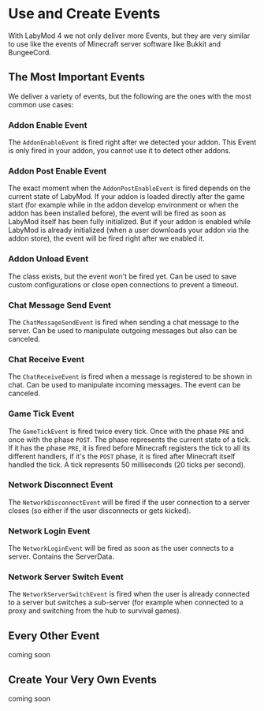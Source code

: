 # Use and Create Events

With LabyMod 4 we not only deliver more Events, but they are very similar to use like the events of Minecraft server software like Bukkit and BungeeCord.

## The Most Important Events

We deliver a variety of events, but the following are the ones with the most common use cases:

### Addon Enable Event

The `AddonEnableEvent` is fired right after we detected your addon. This Event is only fired in your addon, you cannot use it to detect other addons.

### Addon Post Enable Event

The exact moment when the `AddonPostEnableEvent` is fired depends on the current state of LabyMod. If your addon is loaded directly after the game start (for example while in the addon develop environment or when the addon has been installed before), the event will be fired as soon as LabyMod itself has been fully initialized. But if your addon is enabled while LabyMod is already initialized (when a user downloads your addon via the addon store), the event will be fired right after we enabled it.
 
### Addon Unload Event

The class exists, but the event won't be fired yet. Can be used to save custom configurations or close open connections to prevent a timeout.

### Chat Message Send Event

The `ChatMessageSendEvent` is fired when sending a chat message to the server. Can be used to manipulate outgoing messages but also can be canceled. 

### Chat Receive Event

The `ChatReceiveEvent` is fired when a message is registered to be shown in chat. Can be used to manipulate incoming messages. The event can be canceled.

### Game Tick Event

The `GameTickEvent` is fired twice every tick. Once with the phase `PRE` and once with the phase `POST`. The phase represents the current state of a tick. If it has the phase `PRE`, it is fired before Minecraft registers the tick to all its different handlers, if it's the `POST` phase, it is fired after Minecraft itself handled the tick. A tick represents 50 milliseconds (20 ticks per second).

### Network Disconnect Event

The `NetworkDisconnectEvent` will be fired if the user connection to a server closes (so either if the user disconnects or gets kicked).

### Network Login Event

The `NetworkLoginEvent` will be fired as soon as the user connects to a server. Contains the ServerData.

### Network Server Switch Event

The `NetworkServerSwitchEvent` is fired when the user is already connected to a server but switches a sub-server (for example when connected to a proxy and switching from the hub to survival games).

## Every Other Event

coming soon

## Create Your Very Own Events

coming soon
